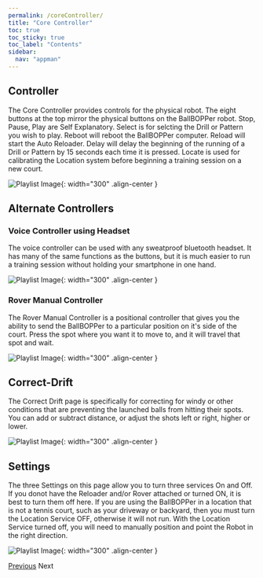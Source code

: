 ```yaml
---
permalink: /coreController/
title: "Core Controller"
toc: true
toc_sticky: true
toc_label: "Contents"
sidebar:
  nav: "appman"
---
```


## Controller

The Core Controller provides controls for the physical robot. The eight buttons at the top mirror the physical buttons on the BallBOPPer robot. Stop, Pause, Play are Self Explanatory. Select is for selcting the Drill or Pattern you wish to play. Reboot will reboot the BallBOPPer computer. Reload will start the Auto Reloader. Delay will delay the beginning of the running of a Drill or Pattern by 15 seconds each time it is pressed. Locate is used for calibrating the Location system before beginning a training session on a new court.

![Playlist Image](../assets/images/Controller.jpg){: width="300" .align-center }

## Alternate Controllers

### Voice Controller using Headset

The voice controller can be used with any sweatproof bluetooth headset. It has many of the same functions as the buttons, but it is much easier to run a training session without holding your smartphone in one hand.

![Playlist Image](../assets/images/VoiceController.jpg){: width="300" .align-center }

### Rover Manual Controller

The Rover Manual Controller is a positional controller that gives you the ability to send the BallBOPPer to a particular position on it's side of the court. Press the spot where you want it to move to, and it will travel that spot and wait.

![Playlist Image](../assets/images/RoverController.jpg){: width="300" .align-center }

## Correct-Drift

The Correct Drift page is specifically for correcting for windy or other conditions that are preventing the launched balls from hitting their spots. You can add or subtract distance, or adjust the shots left or right, higher or lower.

![Playlist Image](../assets/images/CorrectDrift.jpg){: width="300" .align-center }

## Settings

The three Settings on this page allow you to turn three services On and Off. If you donot have the Reloader and/or Rover attached or turned ON, it is best to turn them off here. If you are using the BallBOPPer in a location that is not a tennis court, such as your driveway or backyard, then you must turn the Location Service OFF, otherwise it will not run. With the Location Service turned off, you will need to manually position and point the Robot in the right direction.

![Playlist Image](../assets/images/ControllerSettings.png){: width="300" .align-center }

  <nav class="pagination">
      <a href="/BallBOPPer/shotDesigner/" class="pagination--pager" title="Shot Designer">Previous</a>
        <a class="pagination--pager disabled">Next</a> 
  </nav>
  

